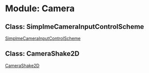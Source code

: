 # Module: Camera

## Class: SimplmeCameraInputControlScheme

[SimplmeCameraInputControlScheme](SimplmeCameraInputControlScheme.md)

## Class: CameraShake2D

[CameraShake2D](experimental/CameraShake2D.md)
